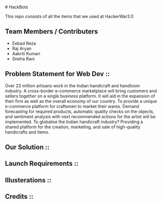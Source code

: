 <img src="" align="right" />  # HackBots

This repo consists of all the items that we used at HackerWar3.0

## Team Members / Contributers

- Eebad Reza
- Raj Aryan
- Aakriti Kumari
- Sneha Rani

## Problem Statement for Web Dev ::
Over 23 million artisans work in the Indian handicraft and handloom industry. A cross-border e-commerce marketplace will bring customers and sellers together on a single business platform. It will aid in the expansion of their firm as well as the overall economy of our country.
To provide a unique e-commerce platform for craftsmen to market their wares. Demand forecasting for required products, automatic quality checks on the objects, and sentiment analysis with next recommended actions for the artist will be implemented.
To globalise the Indian handicraft industry? Providing a shared platform for the creation, marketing, and sale of high-quality handicrafts and items.

## Our Solution ::

## Launch Requirements ::

## Illusterations :: 

## Credits ::


 
